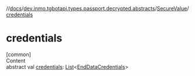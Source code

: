 //[docs](../../../index.md)/[dev.inmo.tgbotapi.types.passport.decrypted.abstracts](../index.md)/[SecureValue](index.md)/[credentials](credentials.md)



# credentials  
[common]  
Content  
abstract val [credentials](credentials.md): [List](https://kotlinlang.org/api/latest/jvm/stdlib/kotlin.collections/-list/index.html)<[EndDataCredentials](../../dev.inmo.tgbotapi.types.passport.credentials/-end-data-credentials/index.md)>  



